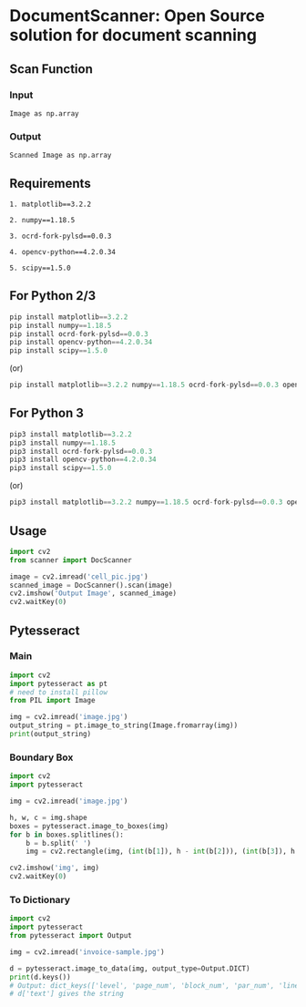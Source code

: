 # DocumentScanner: Open Source solution for document scanning

## Scan Function

### Input

`Image as np.array`

### Output

`Scanned Image as np.array`

## Requirements

`1. matplotlib==3.2.2`

`2. numpy==1.18.5`

`3. ocrd-fork-pylsd==0.0.3`

`4. opencv-python==4.2.0.34`

`5. scipy==1.5.0`

## For Python 2/3

```js
pip install matplotlib==3.2.2
pip install numpy==1.18.5
pip install ocrd-fork-pylsd==0.0.3
pip install opencv-python==4.2.0.34
pip install scipy==1.5.0
```

(or)

```js
pip install matplotlib==3.2.2 numpy==1.18.5 ocrd-fork-pylsd==0.0.3 opencv-python==4.2.0.34 scipy==1.5.0
```

## For Python 3

```js
pip3 install matplotlib==3.2.2
pip3 install numpy==1.18.5
pip3 install ocrd-fork-pylsd==0.0.3
pip3 install opencv-python==4.2.0.34
pip3 install scipy==1.5.0
```

(or)

```js
pip3 install matplotlib==3.2.2 numpy==1.18.5 ocrd-fork-pylsd==0.0.3 opencv-python==4.2.0.34 scipy==1.5.0
```

## Usage

```py
import cv2
from scanner import DocScanner

image = cv2.imread('cell_pic.jpg')
scanned_image = DocScanner().scan(image)
cv2.imshow('Output Image', scanned_image)
cv2.waitKey(0)
```

## Pytesseract

### Main

```py
import cv2
import pytesseract as pt
# need to install pillow
from PIL import Image

img = cv2.imread('image.jpg')
output_string = pt.image_to_string(Image.fromarray(img))
print(output_string)
```

### Boundary Box
```py
import cv2
import pytesseract

img = cv2.imread('image.jpg')

h, w, c = img.shape
boxes = pytesseract.image_to_boxes(img) 
for b in boxes.splitlines():
    b = b.split(' ')
    img = cv2.rectangle(img, (int(b[1]), h - int(b[2])), (int(b[3]), h - int(b[4])), (0, 255, 0), 2)

cv2.imshow('img', img)
cv2.waitKey(0)
```

### To Dictionary
```py
import cv2
import pytesseract
from pytesseract import Output

img = cv2.imread('invoice-sample.jpg')

d = pytesseract.image_to_data(img, output_type=Output.DICT)
print(d.keys())
# Output: dict_keys(['level', 'page_num', 'block_num', 'par_num', 'line_num', 'word_num', 'left', 'top', 'width', 'height', 'conf', 'text'])
# d['text'] gives the string
```
